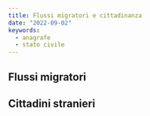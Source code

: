 ```yaml
---
title: Flussi migratori e cittadinanza
date: "2022-09-02"
keywords:
  - anagrafe
  - stato civile
---
```


<script>
  import FlussiMigratori from "../data/stato-civile/FlussiMigratori.svelte";
  import MappaCittadinanza from "../data/demografia/MappaCittadinanza.svelte";
</script>

## Flussi migratori

<FlussiMigratori />

## Cittadini stranieri

<MappaCittadinanza />
